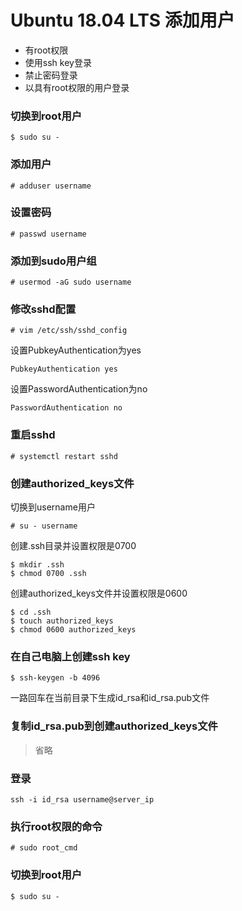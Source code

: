 # Ubuntu 18.04 LTS 添加用户
- 有root权限
- 使用ssh key登录
- 禁止密码登录
- 以具有root权限的用户登录

### 切换到root用户
```
$ sudo su -
```

### 添加用户
```
# adduser username
```

### 设置密码
```
# passwd username 
```

### 添加到sudo用户组
```
# usermod -aG sudo username
```

### 修改sshd配置
```
# vim /etc/ssh/sshd_config
```
设置PubkeyAuthentication为yes
```
PubkeyAuthentication yes
```
设置PasswordAuthentication为no
```
PasswordAuthentication no
```

### 重启sshd
```
# systemctl restart sshd
```

### 创建authorized_keys文件
切换到username用户
```
# su - username
```
创建.ssh目录并设置权限是0700
```
$ mkdir .ssh
$ chmod 0700 .ssh
```
创建authorized_keys文件并设置权限是0600
```
$ cd .ssh
$ touch authorized_keys
$ chmod 0600 authorized_keys
```

### 在自己电脑上创建ssh key
```
$ ssh-keygen -b 4096
```
一路回车在当前目录下生成id_rsa和id_rsa.pub文件

### 复制id_rsa.pub到创建authorized_keys文件
> 省略

### 登录
```
ssh -i id_rsa username@server_ip
```

### 执行root权限的命令
```
# sudo root_cmd
```

### 切换到root用户
```
$ sudo su -
```

